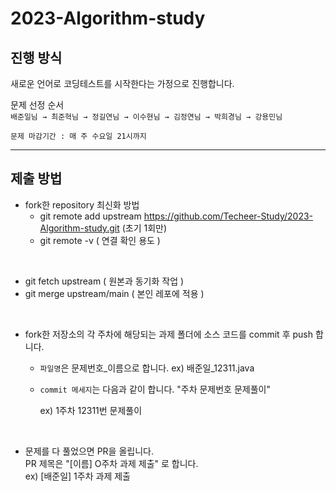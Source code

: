 # 2023-Algorithm-study

## 진행 방식

새로운 언어로 코딩테스트를 시작한다는 가정으로 진행합니다.

문제 선정 순서   
    ```배준일님 → 최준혁님 → 정길연님 → 이수현님 → 김정연님 → 박희경님 → 강용민님```

```문제 마감기간 : 매 주 수요일 21시까지```

---
## 제출 방법


- fork한 repository 최신화 방법
    -  git remote add upstream https://github.com/Techeer-Study/2023-Algorithm-study.git (초기 1회만)
    - git remote -v ( 연결 확인 용도 )  

<br>

- git fetch upstream ( 원본과 동기화 작업 )
- git merge upstream/main ( 본인 레포에 적용 )

<br>
 
- fork한 저장소의 각 주차에 해당되는 과제 폴더에 소스 코드를 commit 후 push 합니다. 
    - `파일명`은 문제번호_이름으로 합니다. ex) 배준일_12311.java
    - `commit 메세지`는 다음과 같이 합니다. "주차 문제번호 문제풀이"

        ex) 1주차 12311번 문제풀이

<br>
    
- 문제를 다 풀었으면 PR을 올립니다.   
 PR 제목은 "[이름] O주차 과제 제출" 로 합니다.   
 ex) [배준일] 1주차 과제 제출

